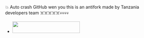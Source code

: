 💥 Auto crash GitHub  wen you this is an antifork made by Tanzania developers team ☠️☠️☠️☠️☠️💀💀💀💀



  - <a align="center"><a href="https://dashboard.heroku.com/new?template=https://github.com/kinghanstz/HANSTZ-XMD"> <img src="https://img.shields.io/badge/DEPLOY%20NOW-blue?style=for-the-badge&logo=heroku" width="220" height="38.45"/></a></p>

